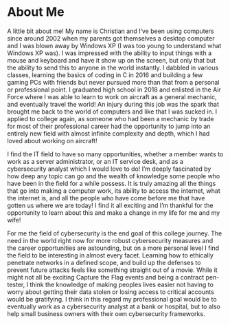 # About Me
A little bit about me! My name is Christian and I’ve been using computers since around 2002 when my parents got themselves a desktop computer and I was blown away by Windows XP (I was too young to understand what Windows XP was). I was impressed with the ability to input things with a mouse and keyboard and have it show up on the screen, but only that but the ability to send this to anyone in the world instantly. I dabbled in various classes, learning the basics of coding in C in 2016 and building a few gaming PCs with friends but never pursued more than that from a personal or professional point. I graduated high school in 2018 and enlisted in the Air Force where I was able to learn to work on aircraft as a general mechanic, and eventually travel the world! An injury during this job was the spark that brought me back to the world of computers and like that I was sucked in. I applied to college again, as someone who had been a mechanic by trade for most of their professional career had the opportunity to jump into an entirely new field with almost infinite complexity and depth, which I had loved about working on aircraft! 

I find the IT field to have so many opportunities, whether a member wants to work as a server administrator, or an IT service desk, and as a cybersecurity analyst which I would love to do! I’m deeply fascinated by how deep any topic can go and the wealth of knowledge some people who have been in the field for a while possess. It is truly amazing all the things that go into making a computer work, its ability to access the internet, what the internet is, and all the people who have come before me that have gotten us where we are today! I find it all exciting and I’m thankful for the opportunity to learn about this and make a change in my life for me and my wife!

For me the field of cybersecurity is the end goal of this college journey. The need in the world right now for more robust cybersecurity measures and the career opportunities are astounding, but on a more personal level I find the field to be interesting in almost every facet. Learning how to ethically penetrate networks in a defined scope, and build up the defenses to prevent future attacks feels like something straight out of a movie. While it might not all be exciting Capture the Flag events and being a contract pen-tester, I think the knowledge of making peoples lives easier not having to worry about getting their data stolen or losing access to critical accounts would be gratifying. I think in this regard my professional goal would be to eventually work as a cybersecurity analyst at a bank or hospital, but to also help small business owners with their own cybersecurity frameworks.
